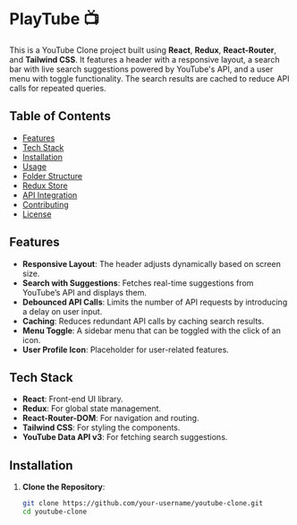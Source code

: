 # PlayTube 📺

This is a YouTube Clone project built using **React**, **Redux**, **React-Router**, and **Tailwind CSS**. It features a header with a responsive layout, a search bar with live search suggestions powered by YouTube's API, and a user menu with toggle functionality. The search results are cached to reduce API calls for repeated queries.

## Table of Contents

- [Features](#features)
- [Tech Stack](#tech-stack)
- [Installation](#installation)
- [Usage](#usage)
- [Folder Structure](#folder-structure)
- [Redux Store](#redux-store)
- [API Integration](#api-integration)
- [Contributing](#contributing)
- [License](#license)

## Features

- **Responsive Layout**: The header adjusts dynamically based on screen size.
- **Search with Suggestions**: Fetches real-time suggestions from YouTube’s API and displays them.
- **Debounced API Calls**: Limits the number of API requests by introducing a delay on user input.
- **Caching**: Reduces redundant API calls by caching search results.
- **Menu Toggle**: A sidebar menu that can be toggled with the click of an icon.
- **User Profile Icon**: Placeholder for user-related features.
  
## Tech Stack

- **React**: Front-end UI library.
- **Redux**: For global state management.
- **React-Router-DOM**: For navigation and routing.
- **Tailwind CSS**: For styling the components.
- **YouTube Data API v3**: For fetching search suggestions.

## Installation

1. **Clone the Repository**:

   ```bash
   git clone https://github.com/your-username/youtube-clone.git
   cd youtube-clone
